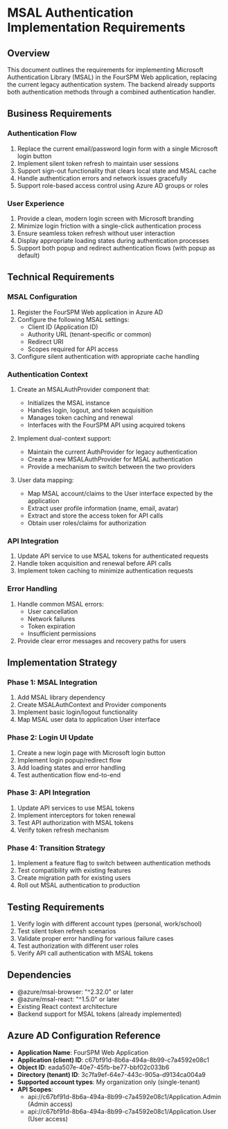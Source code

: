 # MSAL Authentication Implementation Requirements

## Overview
This document outlines the requirements for implementing Microsoft Authentication Library (MSAL) in the FourSPM Web application, replacing the current legacy authentication system. The backend already supports both authentication methods through a combined authentication handler.

## Business Requirements

### Authentication Flow
1. Replace the current email/password login form with a single Microsoft login button
2. Implement silent token refresh to maintain user sessions
3. Support sign-out functionality that clears local state and MSAL cache
4. Handle authentication errors and network issues gracefully
5. Support role-based access control using Azure AD groups or roles

### User Experience
1. Provide a clean, modern login screen with Microsoft branding
2. Minimize login friction with a single-click authentication process
3. Ensure seamless token refresh without user interaction
4. Display appropriate loading states during authentication processes
5. Support both popup and redirect authentication flows (with popup as default)

## Technical Requirements

### MSAL Configuration
1. Register the FourSPM Web application in Azure AD
2. Configure the following MSAL settings:
   - Client ID (Application ID)
   - Authority URL (tenant-specific or common)
   - Redirect URI
   - Scopes required for API access
3. Configure silent authentication with appropriate cache handling

### Authentication Context
1. Create an MSALAuthProvider component that:
   - Initializes the MSAL instance
   - Handles login, logout, and token acquisition
   - Manages token caching and renewal
   - Interfaces with the FourSPM API using acquired tokens
   
2. Implement dual-context support:
   - Maintain the current AuthProvider for legacy authentication
   - Create a new MSALAuthProvider for MSAL authentication
   - Provide a mechanism to switch between the two providers
   
3. User data mapping:
   - Map MSAL account/claims to the User interface expected by the application
   - Extract user profile information (name, email, avatar)
   - Extract and store the access token for API calls
   - Obtain user roles/claims for authorization

### API Integration
1. Update API service to use MSAL tokens for authenticated requests
2. Handle token acquisition and renewal before API calls
3. Implement token caching to minimize authentication requests

### Error Handling
1. Handle common MSAL errors:
   - User cancellation
   - Network failures
   - Token expiration
   - Insufficient permissions
2. Provide clear error messages and recovery paths for users

## Implementation Strategy

### Phase 1: MSAL Integration
1. Add MSAL library dependency
2. Create MSALAuthContext and Provider components
3. Implement basic login/logout functionality
4. Map MSAL user data to application User interface

### Phase 2: Login UI Update
1. Create a new login page with Microsoft login button
2. Implement login popup/redirect flow
3. Add loading states and error handling
4. Test authentication flow end-to-end

### Phase 3: API Integration
1. Update API services to use MSAL tokens
2. Implement interceptors for token renewal
3. Test API authorization with MSAL tokens
4. Verify token refresh mechanism

### Phase 4: Transition Strategy
1. Implement a feature flag to switch between authentication methods
2. Test compatibility with existing features
3. Create migration path for existing users
4. Roll out MSAL authentication to production

## Testing Requirements
1. Verify login with different account types (personal, work/school)
2. Test silent token refresh scenarios
3. Validate proper error handling for various failure cases
4. Test authorization with different user roles
5. Verify API call authentication with MSAL tokens

## Dependencies
- @azure/msal-browser: "^2.32.0" or later
- @azure/msal-react: "^1.5.0" or later
- Existing React context architecture
- Backend support for MSAL tokens (already implemented)

## Azure AD Configuration Reference
- **Application Name**: FourSPM Web Application
- **Application (client) ID**: c67bf91d-8b6a-494a-8b99-c7a4592e08c1
- **Object ID**: eada507e-40e7-45fb-be77-bbf02c033b6
- **Directory (tenant) ID**: 3c7fa9ef-64e7-443c-905a-d9134ca004a9
- **Supported account types**: My organization only (single-tenant)
- **API Scopes**:
  - api://c67bf91d-8b6a-494a-8b99-c7a4592e08c1/Application.Admin (Admin access)
  - api://c67bf91d-8b6a-494a-8b99-c7a4592e08c1/Application.User (User access)
